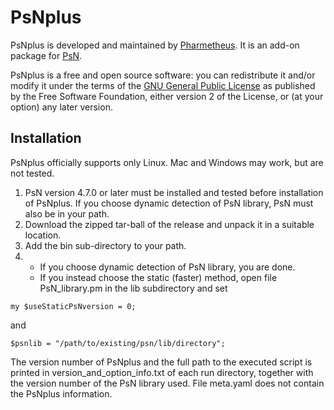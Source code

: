 # PsNplus
PsNplus is developed and maintained by [Pharmetheus](http://pharmetheus.com/).
It is an add-on package for [PsN](https://uupharmacometrics.github.io/PsN/).
 
PsNplus is a free and open source software: you can redistribute it and/or modify it
under the terms of the [GNU General Public License](http://www.gnu.org/licenses/old-licenses/gpl-2.0.html)
as published by the Free Software Foundation, either version 2 of the License, or (at your option) any later version.

## Installation
PsNplus officially supports only Linux. Mac and Windows may work, but are not tested.

1. PsN version 4.7.0 or later must be installed and tested before installation of PsNplus. If you choose dynamic detection of PsN library, PsN must also be in your path.
2. Download the zipped tar-ball of the release and unpack it in a suitable location.
3. Add the bin sub-directory to your path. 
4. - If you choose dynamic detection of PsN library, you are done.
   - If you instead choose the static (faster) method, open file PsN_library.pm in the lib subdirectory and set
```   
my $useStaticPsNversion = 0;
```
and
```
$psnlib = "/path/to/existing/psn/lib/directory";
```

The version number of PsNplus and the full path to the executed script is printed in version_and_option_info.txt of each run directory, together with the version number of the PsN library used. File meta.yaml does not contain the PsNplus information.
